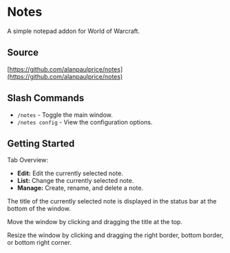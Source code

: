# Notes

A simple notepad addon for World of Warcraft.

## Source

[https://github.com/alanpaulprice/notes](https://github.com/alanpaulprice/notes)

## Slash Commands

- `/notes` - Toggle the main window.
- `/notes config` - View the configuration options.

## Getting Started

Tab Overview:

- **Edit:** Edit the currently selected note.
- **List:** Change the currently selected note.
- **Manage:** Create, rename, and delete a note.

The title of the currently selected note is displayed in the status bar at the bottom of the window.

Move the window by clicking and dragging the title at the top.

Resize the window by clicking and dragging the right border, bottom border, or bottom right corner.